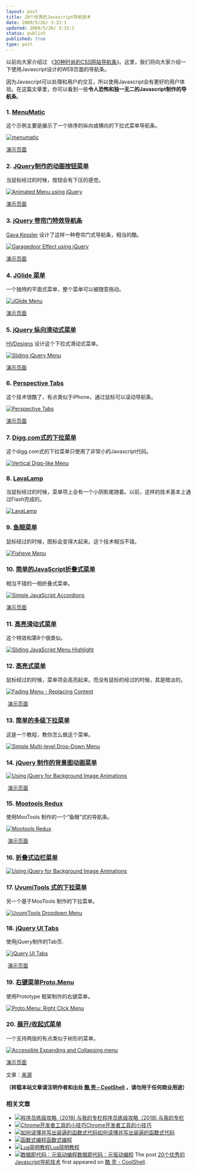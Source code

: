 ```yaml
---
layout: post
title: 20个优秀的Javascript导航技术
date: 2009/5/26/ 3:33:1
updated: 2009/5/26/ 3:33:1
status: publish
published: true
type: post
---
```


以前向大家介绍过 《[30种时尚的CSS网站导航条](https://coolshell.cn/articles/562.html)》。这里，我们将向大家介绍一下使用Javascript设计的WEB页面的导航条。


因为Javascript可以处理和用户的交互，所以使用Javascript会有更好的用户体验。在这篇文章里，你可以看到一些**令人恐怖和独一无二的Javascript制作的导航条**。


### 1. [MenuMatic](http://greengeckodesign.com/projects/menumatic.aspx)


这个示例主要是展示了一个排序的纵向或横向的下拉式菜单导航条。


[![menumatic](http://images.sixrevisions.com/2009/04/29-02_menu_matic.jpg)](http://greengeckodesign.com/projects/menumatic/examples/vertical/)


[演示页面](http://greengeckodesign.com/projects/menumatic/examples/vertical/)



### 2. [JQuery制作的动画按钮菜单](http://www.shopdev.co.uk/blog/animated-menus-using-jquery/)


当鼠标经过的时候，按钮会有下压的感觉。


[![Animated Menu using jQuery](http://images.sixrevisions.com/2009/04/29-07_animated_menu.jpg)](http://www.shopdev.co.uk/blog/menuDemo.html)


[演示页面](http://www.shopdev.co.uk/blog/menuDemo.html)


### 3. [jQuery 卷帘门特效导航条](http://www.gayadesign.com/diy/jquery-convertion-garagedoor-effect-using-javascript/)


[Gaya Kessler](http://www.gayadesign.com/about/) 设计了这样一种卷帘门式导航条，相当的酷。


[![Garagedoor Effect using jQuery](http://images.sixrevisions.com/2009/04/29-01_garage_door.jpg)](http://www.gayadesign.com/scripts/jquerygaragedoor/)


[演示页面](http://www.gayadesign.com/scripts/jquerygaragedoor/)


### 4. [JGlide 菜单](http://sonicradish.com/labs/jGlideMenu/current/?src=ASL_LAB)


一个独特的平面式菜单，整个菜单可以被随意拖动。


[![JGlide Menu](http://images.sixrevisions.com/2009/04/29-18_jglide.jpg)](http://sonicradish.com/labs/jGlideMenu/current/static_demo.html)


[演示页面](http://sonicradish.com/labs/jGlideMenu/current/static_demo.html)


### 5. [jQuery 纵向滑动式菜单](http://hv-designs.co.uk/2009/02/17/sliding-jquery-menu/)


[HVDesigns](http://hv-designs.co.uk/) 设计这个下拉式滑动式菜单。


[![Sliding jQuery Menu](http://images.sixrevisions.com/2009/04/29-03_verticle_sliding.jpg)](http://www.hv-designs.co.uk/tutorials/sliding_menu/sliding_menu.html)


[演示页面](http://www.hv-designs.co.uk/tutorials/sliding_menu/sliding_menu.html)


### 6. [Perspective Tabs](http://www.mattweltman.com/sliding_tabs.html)


这个技术很酷了，有点类似于iPhone，通过鼠标可以滚动导航条。


[![Perspective Tabs](http://images.sixrevisions.com/2009/04/29-13_mootools_tabs.jpg)](http://www.mattweltman.com/sliding_tabs.html)


[演示页面](http://www.mattweltman.com/sliding_tabs.html)


### 7. [Digg.com式的下拉菜单](http://woork.blogspot.com/2008/01/simple-css-vertical-menu-digg-like.html)


这个digg.com式的下拉菜单只使用了非常小的Javascript代码。


[![Vertical Digg-like Menu](http://images.sixrevisions.com/2009/04/29-09_digg_like_menu.jpg)](http://woork.blogspot.com/2008/01/simple-css-vertical-menu-digg-like.html)


### 8. [LavaLamp](http://www.gmarwaha.com/blog/2007/08/23/lavalamp-for-jquery-lovers/)


当鼠标经过的时候，菜单项上会有一个小阴影尾随着。以前，这样的技术基本上通过Flash完成的。


[![LavaLamp](http://images.sixrevisions.com/2009/04/29-14_mootools_fancy_menu.jpg)](http://www.gmarwaha.com/blog/2007/08/23/lavalamp-for-jquery-lovers/)


### 9. [鱼眼菜单](http://marcgrabanski.com/pages/code/fisheye-menu)


鼠标经过的时候，图标会变得大起来。这个技术相当不错。


[![Fisheye Menu](http://images.sixrevisions.com/2009/04/29-17_fisheye.jpg)](http://marcgrabanski.com/pages/code/fisheye-menu)


### 10. [简单的JavaScript折叠式菜单](http://www.dezinerfolio.com/2007/07/19/simple-javascript-accordions/)


相当不错的一相折叠式菜单。


[![Simple JavaScript Accordions](http://images.sixrevisions.com/2009/04/29-04_javascript_accordian.jpg)](http://www.dezinerfolio.com/wp-content/uploads/accordemo/01.html)


[演示页面](http://www.dezinerfolio.com/wp-content/uploads/accordemo/01.html)


### 11. [高亮滑动式菜单](http://www.leigeber.com/2008/05/sliding-javascript-menu-highlight-1kb/)


这个特效和第8个很类似。


[![Sliding JavaScript Menu Highlight](http://images.sixrevisions.com/2009/04/29-08_highlight_menu.jpg)](http://www.leigeber.com/2008/05/sliding-javascript-menu-highlight-1kb/)


### 12. [高亮式菜单](http://css-tricks.com/learning-jquery-fading-menu-replacing-content/)


鼠标经过的时候，菜单项会高亮起来。而没有鼠标的经过的时候，其是暗淡的。


[![Fading Menu - Replacing Content](http://images.sixrevisions.com/2009/04/29-05_fading_menu.jpg)](http://css-tricks.com/examples/MenuFader/)


 [演示页面](http://css-tricks.com/examples/MenuFader/)


### 13. [简单的多级下拉菜单](http://javascript-array.com/scripts/simple_drop_down_menu/)


这是一个教程，教你怎么做这个菜单。


[![Simple Multi-level Drop-Down Menu](http://images.sixrevisions.com/2009/04/29-06_multil_level_drop_down.jpg)](http://javascript-array.com/scripts/simple_drop_down_menu/)


### 14. [jQuery 制作的背景图动画菜单](http://snook.ca/archives/javascript/jquery-bg-image-animations/)


[![Using jQuery for Background Image Animations](http://images.sixrevisions.com/2009/04/29-12_background_position.jpg)](http://snook.ca/technical/jquery-bg/)


 [演示页面](http://snook.ca/technical/jquery-bg/)


### 15. [Mootools Redux](http://www.chromasynthetic.com/blog/mootools-demo-redux/57/)


使用MooTools 制作的一个“鱼眼”式的导航条。


[![Mootools Redux](http://images.sixrevisions.com/2009/04/29-10_mootools_demo.jpg)](http://www.chromasynthetic.com/blog/uploads/mootools_nav_example.html)


 [演示页面](http://www.chromasynthetic.com/blog/uploads/mootools_nav_example.html)


### 16. [折叠式边栏菜单](http://berndmatzner.de/jquery/hoveraccordion/)


[![Using jQuery for Background Image Animations](http://images.sixrevisions.com/2009/04/29-11_hover_accordion.jpg)](http://berndmatzner.de/jquery/hoveraccordion/)


### 17. [UvumiTools 式的下拉菜单](http://tools.uvumi.com/dropdown.html)


另一个基于MooTools 制作的下拉菜单。


[![UvumiTools Dropdown Menu](http://images.sixrevisions.com/2009/04/29-15_uvumitools%20_menu.jpg)](http://tools.uvumi.com/dropdown.html)


### 18. [jQuery UI Tabs](http://stilbuero.de/jquery/tabs_3/)


使用jQuery制作的Tab页.


[![jQuery UI Tabs](http://images.sixrevisions.com/2009/04/29-16_jquery_ui_tabs.jpg)](http://stilbuero.de/jquery/tabs_3/)


 [演示页面](http://stilbuero.de/jquery/tabs_3/)


### 19. [右键菜单Proto.Menu](http://yura.thinkweb2.com/scripting/contextMenu/)


使用Prototype 框架制作的右键菜单。


[![Proto.Menu: Right Click Menu](http://images.sixrevisions.com/2009/04/29-19_right_click.jpg)](http://yura.thinkweb2.com/scripting/contextMenu/)


### 20. [展开/收起式菜单](http://www.456bereastreet.com/archive/200705/accessible_expanding_and_collapsing_menu/)


一个支持两层的有点类似于树形的菜单。


[![Accessible Expanding and Collapsing menu](http://images.sixrevisions.com/2009/04/29-20_exp_col_menu.jpg)](http://www.456bereastreet.com/lab/accessible-expanding-collapsing-menu/)


[演示页面](http://www.456bereastreet.com/lab/accessible-expanding-collapsing-menu/)


文章：[来源](http://sixrevisions.com/javascript/20-excellent-javascript-navigation-techniques-and-examples/)



**（转载本站文章请注明作者和出处 [酷 壳 – CoolShell](https://coolshell.cn/) ，请勿用于任何商业用途）**



### 相关文章

* [![程序员练级攻略（2018)  与我的专栏](https://coolshell.cn/wp-content/uploads/2018/05/300x262-150x150.jpg)](https://coolshell.cn/articles/18360.html)[程序员练级攻略（2018) 与我的专栏](https://coolshell.cn/articles/18360.html)
* [![Chrome开发者工具的小技巧](https://coolshell.cn/wp-content/uploads/2017/01/pretty-code-150x150.gif)](https://coolshell.cn/articles/17634.html)[Chrome开发者工具的小技巧](https://coolshell.cn/articles/17634.html)
* [![如何读懂并写出装逼的函数式代码](https://coolshell.cn/wp-content/uploads/2016/10/drawing-recursive-150x150.jpg)](https://coolshell.cn/articles/17524.html)[如何读懂并写出装逼的函数式代码](https://coolshell.cn/articles/17524.html)
* [![函数式编程](https://coolshell.cn/wp-content/uploads/2013/12/yoda-lambda-150x150.png)](https://coolshell.cn/articles/10822.html)[函数式编程](https://coolshell.cn/articles/10822.html)
* [![Lua简明教程](https://coolshell.cn/wp-content/uploads/2013/12/lua-150x150.gif)](https://coolshell.cn/articles/10739.html)[Lua简明教程](https://coolshell.cn/articles/10739.html)
* [![数据即代码：元驱动编程](https://coolshell.cn/wp-content/plugins/wordpress-23-related-posts-plugin/static/thumbs/24.jpg)](https://coolshell.cn/articles/10337.html)[数据即代码：元驱动编程](https://coolshell.cn/articles/10337.html)
The post [20个优秀的Javascript导航技术](https://coolshell.cn/articles/918.html) first appeared on [酷 壳 - CoolShell](https://coolshell.cn).
